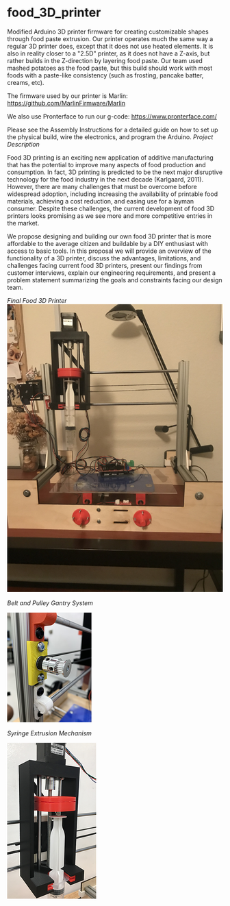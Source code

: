 # food_3D_printer
Modified Arduino 3D printer firmware for creating customizable shapes through food paste extrusion. Our printer operates much the same way a regular 3D printer does, except that it does not use heated elements. It is also in reality closer to a "2.5D" printer, as it does not have a Z-axis, but rather builds in the Z-direction by layering food paste. Our team used mashed potatoes as the food paste, but this build should work with most foods with a paste-like consistency (such as frosting, pancake batter, creams, etc). 

The firmware used by our printer is Marlin: https://github.com/MarlinFirmware/Marlin

We also use Pronterface to run our g-code: https://www.pronterface.com/

Please see the Assembly Instructions for a detailed guide on how to set up the physical build, wire the electronics, and program the Arduino.
*Project Description*

Food 3D printing is an exciting new application of additive manufacturing that has the potential to improve many aspects of food production and consumption. In fact, 3D printing is predicted to be the next major disruptive technology for the food industry in the next decade (Karlgaard, 2011). However, there are many challenges that must be overcome before widespread adoption, including increasing the availability of printable food materials, achieving a cost reduction, and easing use for a layman consumer. Despite these challenges, the current development of food 3D printers looks promising as we see more and more competitive entries in the market.

We propose designing and building our own food 3D printer that is more affordable to the average citizen and buildable by a DIY enthusiast with access to basic tools. In this proposal we will provide an overview of the functionality of a 3D printer, discuss the advantages, limitations, and challenges facing current food 3D printers, present our findings from customer interviews, explain our engineering requirements, and present a problem statement summarizing the goals and constraints facing our design team.

*Final Food 3D Printer*
![Final Food 3D Printer](https://github.com/johnathantran/Marlin-Food-3D-Printer/blob/master/final_printer.jpg)

*Belt and Pulley Gantry System*

![Belt and Pulley Gantry System](https://github.com/johnathantran/Marlin-Food-3D-Printer/blob/master/belt_system.png)

*Syringe Extrusion Mechanism*

![Syringe Extrusion System](https://github.com/johnathantran/Marlin-Food-3D-Printer/blob/master/extrusion_mechanism.png)

